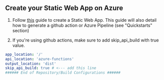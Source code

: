 ## Create your Static Web App on Azure

1. Follow [this](https://learn.microsoft.com/en-us/azure/static-web-apps/overview) guide to create a Static Web App. This guide will also detail how to generate a github action or Azure Pipeline (see "Quickstarts" section)

2. If you're using github actions, make sure to add skip_api_build with true value.

```yml
app_location: '/'
api_location: 'azure-functions'
output_location: 'dist'
skip_api_build: true # <--- add this line
###### End of Repository/Build Configurations ######
```
